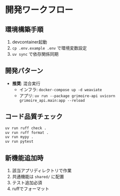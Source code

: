 # 開発ワークフロー

## 環境構築手順
1. devcontainer起動
2. `cp .env.example .env` で環境変数設定
3. `uv sync` で依存関係同期

## 開発パターン
- **推奨**: 混合実行
  - インフラ: `docker-compose up -d weaviate`
  - アプリ: `uv run --package grimoire-api uvicorn grimoire_api.main:app --reload`

## コード品質チェック
```bash
uv run ruff check .
uv run ruff format .
uv run mypy .
uv run pytest
```

## 新機能追加時
1. 該当アプリディレクトリで作業
2. 共通機能は `shared/` に配置
3. テスト追加必須
4. ruffでフォーマット